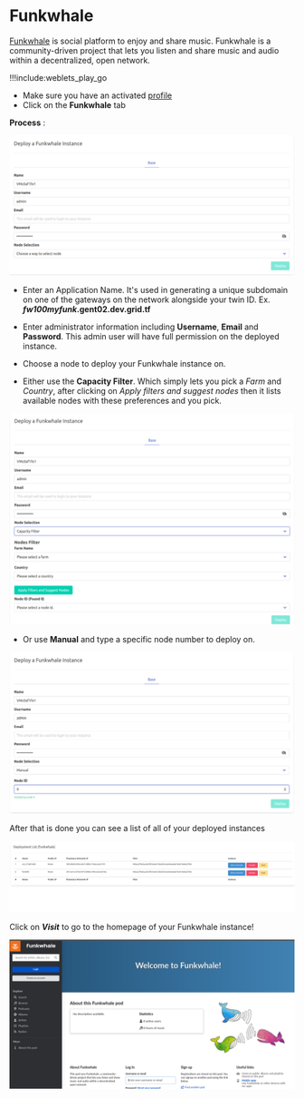 # Funkwhale

[Funkwhale](https://funkwhale.audio/) is social platform to enjoy and share music.
Funkwhale is a community-driven project that lets you listen and share music and audio within a decentralized, open network.


!!!include:weblets_play_go
- Make sure you have an activated [profile](weblets_profile_manager)
- Click on the **Funkwhale** tab

__Process__ :

![](img/new_funk1.png)

- Enter an Application Name. It's used in generating a unique subdomain on one of the gateways on the network alongside your twin ID. Ex. ***fw100myfunk*.gent02.dev.grid.tf**

- Enter administrator information including **Username**, **Email** and **Password**. This admin user will have full permission on the deployed instance.

- Choose a node to deploy your Funkwhale instance on.

- Either use the **Capacity Filter**. Which simply lets you pick a *Farm* and *Country*, after clicking on *Apply filters and suggest nodes* then it lists available nodes with these preferences and you pick.

![](img/new_funk2.png)

- Or use **Manual** and type a specific node number to deploy on.

![](img/new_funk3.png)

After that is done you can see a list of all of your deployed instances

![](img/funkwhale2.png)

Click on ***Visit*** to go to the homepage of your Funkwhale instance!

![](img/funkwhale3.png)